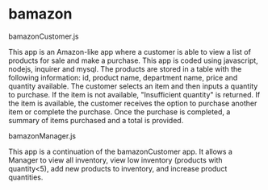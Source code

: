 # bamazon

bamazonCustomer.js

This app is an Amazon-like app where a customer is able to view a list of products for sale and make a purchase.  This app is coded using javascript, nodejs, inquirer and mysql.  The products are stored in a table with the following information:  id, product name, department name, price and quantity available.  The customer selects an item and then inputs a quantity to purchase.  If the item is not available, "Insufficient quantity" is returned.  If the item is available, the customer receives the option to purchase another item or complete the purchase.  Once the purchase is completed, a summary of items purchased and a total is provided.  

bamazonManager.js

This app is a continuation of the bamazonCustomer app.  It allows a Manager to view all inventory, view low inventory (products with quantity<5), add new products to inventory, and increase product quantities.  